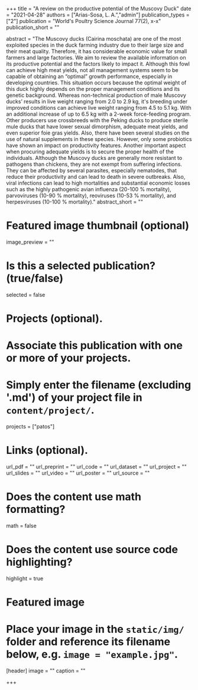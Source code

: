 +++
title = "A review on the productive potential of the Muscovy Duck"
date = "2021-04-28"
authors = ["Arias-Sosa, L. A.","admin"]
publication_types = ["2"]
publication = "World's Poultry Science Journal 77(2), x-x"
publication_short = ""

abstract = "The Muscovy ducks (Cairina moschata) are one of the most exploited species in the duck farming industry due to their large size and their meat quality. Therefore, it has considerable economic value for small farmers and large factories. We aim to review the available information on its productive potential and the factors likely to impact it. Although this fowl can achieve high meat yields, not all management systems seem to be capable of obtaining an “optimal” growth performance, especially in developing countries. This situation occurs because the optimal weight of this duck highly depends on the proper management conditions and its genetic background. Whereas non-technical production of male Muscovy ducks’ results in live weight ranging from 2.0 to 2.9 kg, it's breeding under improved conditions can achieve live weight ranging from 4.5 to 5.1 kg. With an additional increase of up to 6.5 kg with a 2-week force-feeding program. Other producers use crossbreeds with the Peking ducks to produce sterile mule ducks that have lower sexual dimorphism, adequate meat yields, and even superior foie gras yields. Also, there have been several studies on the use of natural supplements in these species. However, only some probiotics have shown an impact on productivity features. Another important aspect when procuring adequate yields is to secure the proper health of the individuals. Although the Muscovy ducks are generally more resistant to pathogens than chickens, they are not exempt from suffering infections. They can be affected by several parasites, especially nematodes, that reduce their productivity and can lead to death in severe outbreaks. Also, viral infections can lead to high mortalities and substantial economic losses such as the highly pathogenic avian influenza (20-100 % mortality), parvoviruses (10-90 % mortality), reoviruses (10-53 % mortality), and herpesviruses (10-100 % mortality)."
abstract_short = ""

# Featured image thumbnail (optional)
image_preview = ""

# Is this a selected publication? (true/false)
selected = false

# Projects (optional).
#   Associate this publication with one or more of your projects.
#   Simply enter the filename (excluding '.md') of your project file in `content/project/`.
projects = ["patos"]

# Links (optional).
url_pdf = ""
url_preprint = ""
url_code = ""
url_dataset = ""
url_project = ""
url_slides = ""
url_video = ""
url_poster = ""
url_source = ""

# Does the content use math formatting?
math = false

# Does the content use source code highlighting?
highlight = true

# Featured image
# Place your image in the `static/img/` folder and reference its filename below, e.g. `image = "example.jpg"`.
[header]
image = ""
caption = ""

+++
